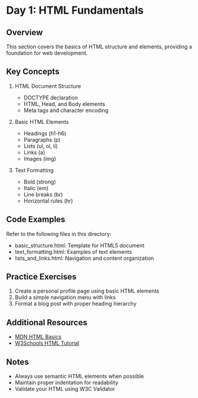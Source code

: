# Day 1: HTML Fundamentals

## Overview
This section covers the basics of HTML structure and elements, providing a foundation for web development.

## Key Concepts
1. HTML Document Structure
   - DOCTYPE declaration
   - HTML, Head, and Body elements
   - Meta tags and character encoding

2. Basic HTML Elements
   - Headings (h1-h6)
   - Paragraphs (p)
   - Lists (ul, ol, li)
   - Links (a)
   - Images (img)

3. Text Formatting
   - Bold (strong)
   - Italic (em)
   - Line breaks (br)
   - Horizontal rules (hr)

## Code Examples
Refer to the following files in this directory:
- basic_structure.html: Template for HTML5 document
- text_formatting.html: Examples of text elements
- lists_and_links.html: Navigation and content organization

## Practice Exercises
1. Create a personal profile page using basic HTML elements
2. Build a simple navigation menu with links
3. Format a blog post with proper heading hierarchy

## Additional Resources
- [MDN HTML Basics](https://developer.mozilla.org/en-US/docs/Learn/Getting_started_with_the_web/HTML_basics)
- [W3Schools HTML Tutorial](https://www.w3schools.com/html/)

## Notes
- Always use semantic HTML elements when possible
- Maintain proper indentation for readability
- Validate your HTML using W3C Validator
